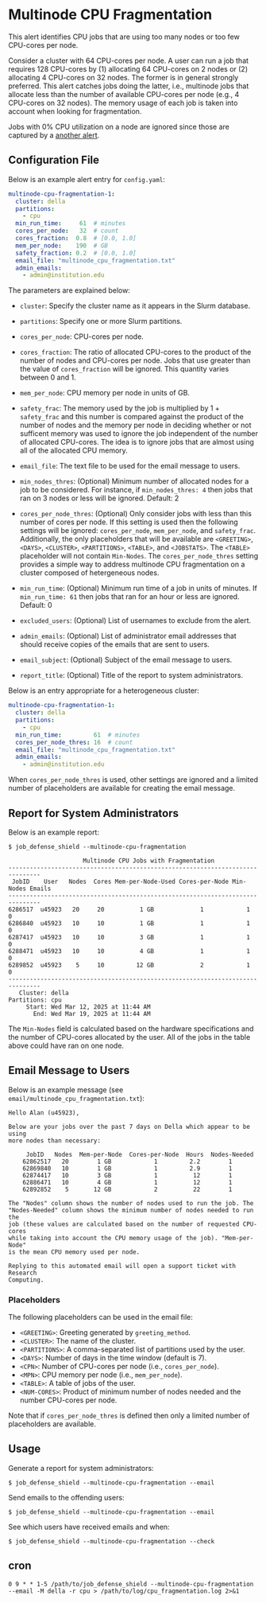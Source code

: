 # Multinode CPU Fragmentation

This alert identifies CPU jobs that are using too many nodes or too few CPU-cores per node.

Consider a cluster with 64 CPU-cores per node. A user can run a job
that requires 128 CPU-cores by (1) allocating 64 CPU-cores on 2 nodes
or (2) allocating 4 CPU-cores on 32 nodes. The former is in general
strongly preferred. This alert catches jobs doing the latter,
i.e., multinode jobs that allocate less than the
number of available CPU-cores per node (e.g., 4 CPU-cores on 32 nodes).
The memory usage of each job is taken into account when looking
for fragmentation.

Jobs with 0% CPU utilization on a node are ignored since those are captured
by a [another alert](zero_cpu_util.md).

## Configuration File

Below is an example alert entry for `config.yaml`:

```yaml
multinode-cpu-fragmentation-1:
  cluster: della
  partitions:
    - cpu
  min_run_time:     61  # minutes
  cores_per_node:   32  # count
  cores_fraction:  0.8  # [0.0, 1.0]
  mem_per_node:    190  # GB
  safety_fraction: 0.2  # [0.0, 1.0]
  email_file: "multinode_cpu_fragmentation.txt"
  admin_emails:
    - admin@institution.edu
```

The parameters are explained below:

- `cluster`: Specify the cluster name as it appears in the Slurm database.

- `partitions`: Specify one or more Slurm partitions.

- `cores_per_node`: CPU-cores per node.

- `cores_fraction`: The ratio of allocated CPU-cores to the product of the number of nodes and CPU-cores per node. Jobs that use greater than the value of `cores_fraction` will be ignored. This quantity varies between 0 and 1.

- `mem_per_node`: CPU memory per node in units of GB.

- `safety_frac`: The memory used by the job is multiplied by 1 + `safety_frac` and this number is compared against the product of the number of nodes and the memory per node in deciding whether or not sufficent memory was used to ignore the job independent of the number of allocated CPU-cores. The idea is to ignore jobs that are almost using all of the allocated CPU memory.

- `email_file`: The text file to be used for the email message to users.

- `min_nodes_thres`: (Optional) Minimum number of allocated nodes for a job to be considered. For instance, if `min_nodes_thres: 4` then jobs that ran on 3 nodes or less will be ignored. Default: 2

- `cores_per_node_thres`: (Optional) Only consider jobs with less than this number of cores per node. If this setting is used then the following settings will be ignored: `cores_per_node`, `mem_per_node`, and `safety_frac`. Additionally, the only placeholders that will be available are `<GREETING>`, `<DAYS>`, `<CLUSTER>`, `<PARTITIONS>`, `<TABLE>`, and `<JOBSTATS>`. The `<TABLE>` placeholder will not contain `Min-Nodes`. The `cores_per_node_thres` setting provides a simple way to address multinode CPU fragmentation on a cluster composed of hetergeneous nodes.

- `min_run_time`: (Optional) Minimum run time of a job in units of minutes. If `min_run_time: 61` then jobs that ran for an hour or less are ignored. Default: 0

- `excluded_users`: (Optional) List of usernames to exclude from the alert.

- `admin_emails`: (Optional) List of administrator email addresses that should receive copies of the emails that are sent to users.

- `email_subject`: (Optional) Subject of the email message to users.

- `report_title`: (Optional) Title of the report to system administrators.

Below is an entry appropriate for a heterogeneous cluster:

```yaml
multinode-cpu-fragmentation-1:
  cluster: della
  partitions:
    - cpu
  min_run_time:         61  # minutes
  cores_per_node_thres: 16  # count
  email_file: "multinode_cpu_fragmentation.txt"
  admin_emails:
    - admin@institution.edu
```

When `cores_per_node_thres` is used, other settings are ignored and a limited number of placeholders are available for creating the email message.

## Report for System Administrators

Below is an example report:

```
$ job_defense_shield --multinode-cpu-fragmentation

                     Multinode CPU Jobs with Fragmentation                         
-------------------------------------------------------------------------------
 JobID    User   Nodes  Cores Mem-per-Node-Used Cores-per-Node Min-Nodes Emails
-------------------------------------------------------------------------------
6286517  u45923   20     20          1 GB             1            1        0   
6286840  u45923   10     10          1 GB             1            1        0   
6287417  u45923   10     10          3 GB             1            1        0   
6288471  u45923   10     10          4 GB             1            1        0   
6289852  u45923    5     10         12 GB             2            1        0   
-------------------------------------------------------------------------------
   Cluster: della
Partitions: cpu
     Start: Wed Mar 12, 2025 at 11:44 AM
       End: Wed Mar 19, 2025 at 11:44 AM
```

The `Min-Nodes` field is calculated based on the hardware specifications and the number of CPU-cores allocated by the user. All of the jobs in the table above could have ran on one node.

## Email Message to Users

Below is an example message (see `email/multinode_cpu_fragmentation.txt`):

```
Hello Alan (u45923),

Below are your jobs over the past 7 days on Della which appear to be using
more nodes than necessary:

     JobID   Nodes  Mem-per-Node  Cores-per-Node  Hours  Nodes-Needed
    62862517   20        1 GB            1         2.2        1      
    62869840   10        1 GB            1         2.9        1      
    62874417   10        3 GB            1          12        1      
    62886471   10        4 GB            1          12        1      
    62892852    5       12 GB            2          22        1      

The "Nodes" column shows the number of nodes used to run the job. The
"Nodes-Needed" column shows the minimum number of nodes needed to run the
job (these values are calculated based on the number of requested CPU-cores
while taking into account the CPU memory usage of the job). "Mem-per-Node"
is the mean CPU memory used per node.

Replying to this automated email will open a support ticket with Research
Computing.
```

### Placeholders

The following placeholders can be used in the email file:

- `<GREETING>`: Greeting generated by `greeting_method`.
- `<CLUSTER>`: The name of the cluster.
- `<PARTITIONS>`: A comma-separated list of partitions used by the user.
- `<DAYS>`: Number of days in the time window (default is 7).
- `<CPN>`: Number of CPU-cores per node (i.e., `cores_per_node`).
- `<MPN>`: CPU memory per node (i.e., `mem_per_node`).
- `<TABLE>`: A table of jobs of the user.
- `<NUM-CORES>`: Product of minimum number of nodes needed and the number CPU-cores per node.

Note that if `cores_per_node_thres` is defined then only a limited number of placeholders are available.

## Usage

Generate a report for system administrators:

```
$ job_defense_shield --multinode-cpu-fragmentation --email
```

Send emails to the offending users:

```
$ job_defense_shield --multinode-cpu-fragmentation --email
```

See which users have received emails and when:

```
$ job_defense_shield --multinode-cpu-fragmentation --check
```

## cron

```
0 9 * * 1-5 /path/to/job_defense_shield --multinode-cpu-fragmentation --email -M della -r cpu > /path/to/log/cpu_fragmentation.log 2>&1
```
